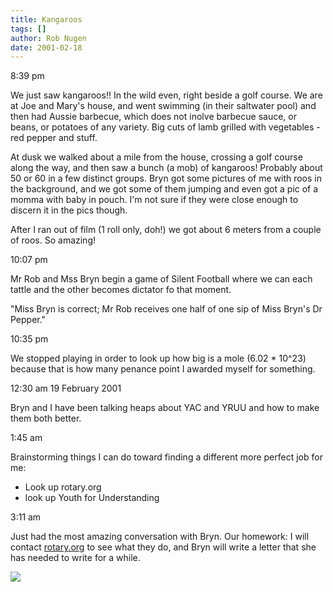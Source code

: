 ```yaml
---
title: Kangaroos
tags: []
author: Rob Nugen
date: 2001-02-18
---
```


<p class=date>8:39 pm</p>

<p>We just saw kangaroos!!  In the wild even, right
beside a golf course.  We are at Joe and Mary's house,
and went swimming (in their saltwater pool) and then
had Aussie barbecue, which does not inolve barbecue
sauce, or beans, or potatoes of any variety.  Big cuts
of lamb grilled with vegetables - red pepper and
stuff.</p>

<p>At dusk we walked about a mile from the house,
crossing a golf course along the way, and then saw a
bunch (a mob) of kangaroos!  Probably about 50 or 60
in a few distinct groups.  Bryn got some pictures of
me with roos in the background, and we got some of
them jumping and even got a pic of a momma with baby
in pouch.  I'm not sure if they were close enough to
discern it in the pics though.</p>

<p>After I ran out of film (1 roll only, doh!) we got
about 6 meters from a couple of roos.  So amazing!</p>

<p class=date>10:07 pm</p>

<p>Mr Rob and Mss Bryn begin a game of Silent Football
where we can each tattle and the other becomes
dictator fo that moment.</p>

<p>"Miss Bryn is correct; Mr Rob receives one half of
one sip of Miss Bryn's Dr Pepper."</p>

<p class=date>10:35 pm</p>

<p>We stopped playing in order to look up how big is a
mole (6.02 * 10^23) because that is how many penance
point I awarded myself for something.</p>

<p class=date>12:30 am 19 February 2001</p>

<p>Bryn and I have been talking heaps about YAC and
YRUU and how to make them both better.</p>

<p class=date>1:45 am</p>

<p>Brainstorming things I can do toward finding a
different more perfect job for me:</p>

<ul>
<li>Look up rotary.org</li>
<li>look up Youth for Understanding</li>
</ul>

<p class=date>3:11 am</p>

<p>Just had the most amazing conversation with Bryn. 
Our homework:  I will contact <a
href="https://www.rotary.org">rotary.org</a> to see
what they do, and Bryn will write a letter that she
has needed to write for a while.</p>

<p><img src="/images/rob/wL-ROB.gif"/></p>
